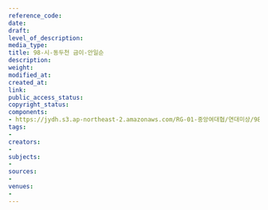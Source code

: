 ```yaml
---
reference_code: 
date: 
draft: 
level_of_description: 
media_type: 
title: 98-시-동두천 금이-안일순
description: 
weight: 
modified_at: 
created_at: 
link: 
public_access_status: 
copyright_status: 
components:
- https://jydh.s3.ap-northeast-2.amazonaws.com/RG-01-중앙여대협/연대미상/98-시-동두천+금이-안일순.pdf
tags:
- 
creators:
- 
subjects:
- 
sources:
- 
venues:
- 
---
```

